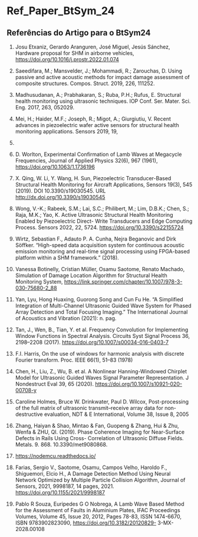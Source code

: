 # Ref_Paper_BtSym_24
## Referências do Artigo para o BtSym24 

1. Josu Etxaniz, Gerardo Aranguren, José Miguel, Jesús Sánchez, Hardware proposal for
SHM in airborne vehicles, https://doi.org/10.1016/j.prostr.2022.01.074

2. Saeedifara, M.; Mansvelder, J.; Mohammadi, R.; Zarouchas, D. Using passive and active
acoustic methods for impact damage assessment of composite structures. Compos. Struct.
2019, 226, 111252.

3. Madhusudanan, A.; Prabhakaran, S.; Ruba, P.H.; Rufus, E. Structural health monitoring
using ultrasonic techniques. IOP Conf. Ser. Mater. Sci. Eng. 2017, 263, 052029.

4. Mei, H.; Haider, M.F.; Joseph, R.; Migot, A.; Giurgiutiu, V. Recent advances in piezoelectric
wafer active sensors for structural health monitoring applications. Sensors 2019, 19,
383.

5. D. Worlton, Experimental Confirmation of Lamb Waves at Megacycle Frequencies, Journal
of Applied Physics 32(6), 967 (1961), https://doi.org/10.1063/1.1736196

6. X. Qing, W. Li, Y. Wang, H. Sun, Piezoelectric Transducer-Based Structural Health Monitoring
for Aircraft Applications, Sensors 19(3), 545 (2019). DOI 10.3390/s19030545. URL
http://dx.doi.org/10.3390/s19030545

7. Wong, V.-K.; Rabeek, S.M.; Lai, S.C.; Philibert, M.; Lim, D.B.K.; Chen, S.; Raja, M.K.;
Yao, K. Active Ultrasonic Structural Health Monitoring Enabled by Piezoelectric Direct-
Write Transducers and Edge Computing Process. Sensors 2022, 22, 5724.
https://doi.org/10.3390/s22155724

8. Wirtz, Sebastian F., Adauto P. A. Cunha, Nejra Beganovic and Dirk Söffker. “High-speed
data acquisition system for continuous acoustic emission monitoring and real-time signal
processing using FPGA-based platform within a SHM framework.” (2018).

9. Vanessa Botinelly, Crístian Müller, Osamu Saotome, Renato Machado, Simulation of
Damage Location Algorithm for Structural Health Monitoring System,
https://link.springer.com/chapter/10.1007/978-3-030-75680-2_88

10. Yan, Lyu, Hong Huaxing, Guorong Song and Cun Fu He. “A Simplified Integration of
Multi-Channel Ultrasonic Guided Wave System for Phased Array Detection and Total Focusing
Imaging.” The International Journal of Acoustics and Vibration (2021): n. pag.

11. Tan, J., Wen, B., Tian, Y. et al. Frequency Convolution for Implementing Window Functions
in Spectral Analysis. Circuits Syst Signal Process 36, 2198–2208 (2017).
https://doi.org/10.1007/s00034-016-0403-7

12. F.I. Harris, On the use of windows for harmonic analysis with discrete Fourier transform.
Proc. IEEE 66(1), 51–83 (1978)

13. Chen, H., Liu, Z., Wu, B. et al. A Nonlinear Hanning-Windowed Chirplet Model for Ultrasonic
Guided Waves Signal Parameter Representation. J Nondestruct Eval 39, 65 (2020).
https://doi.org/10.1007/s10921-020-00708-y

14. Caroline Holmes, Bruce W. Drinkwater, Paul D. Wilcox, Post-processing of the full matrix
of ultrasonic transmit–receive array data for non-destructive evaluation, NDT & E International,
Volume 38, Issue 8, 2005

15. Zhang, Haiyan & Shao, Mintao & Fan, Guopeng & Zhang, Hui & Zhu, Wenfa & ZHU,
QI. (2019). Phase Coherence Imaging for Near-Surface Defects in Rails Using Cross-
Correlation of Ultrasonic Diffuse Fields. Metals. 9. 868. 10.3390/met9080868.

16. https://nodemcu.readthedocs.io/

17. Farias, Sergio V., Saotome, Osamu, Campos Velho, Haroldo F., Shiguemori, Elcio H., A
Damage Detection Method Using Neural Network Optimized by Multiple Particle Collision
Algorithm, Journal of Sensors, 2021, 9998187, 14 pages, 2021.
https://doi.org/10.1155/2021/9998187

18. Pablo R Souza, Euripedes G O Nobrega, A Lamb Wave Based Method for the Assessment
of Faults in Aluminium Plates, IFAC Proceedings Volumes, Volume 45, Issue 20, 2012,
Pages 78-83, ISSN 1474-6670, ISBN 9783902823090, https://doi.org/10.3182/20120829-
3-MX-2028.00108
